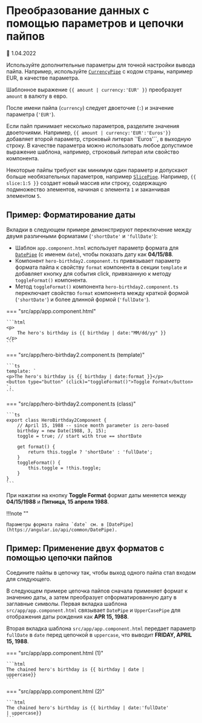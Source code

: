 # Преобразование данных с помощью параметров и цепочки пайпов

:date: 1.04.2022

Используйте дополнительные параметры для точной настройки вывода пайпа. Например, используйте [`CurrencyPipe`](https://angular.io/api/common/CurrencyPipe) с кодом страны, например EUR, в качестве параметра.

Шаблонное выражение `{{ amount | currency:'EUR' }}` преобразует `amount` в валюту в евро.

После имени пайпа (`currency`) следует двоеточие (`:`) и значение параметра (`'EUR'`).

Если пайп принимает несколько параметров, разделите значения двоеточиями. Например, `{{ amount | currency:'EUR':'Euros'}}` добавляет второй параметр, строковый литерал `'Euros'``, в выходную строку. В качестве параметра можно использовать любое допустимое выражение шаблона, например, строковый литерал или свойство компонента.

Некоторые пайпы требуют как минимум один параметр и допускают больше необязательных параметров, например [`SlicePipe`](https://angular.io/api/common/SlicePipe). Например, `{{ slice:1:5 }}` создает новый массив или строку, содержащую подмножество элементов, начиная с элемента `1` и заканчивая элементом `5`.

## Пример: Форматирование даты

Вкладки в следующем примере демонстрируют переключение между двумя различными форматами (`'shortDate'` и `'fullDate'`):

-   Шаблон `app.component.html` использует параметр формата для [`DatePipe`](https://angular.io/api/common/DatePipe) (с именем `date`), чтобы показать дату как **04/15/88**.
-   Компонент `hero-birthday2.component.ts` привязывает параметр формата пайпа к свойству `format` компонента в секции `template` и добавляет кнопку для события click, привязанную к методу `toggleFormat()` компонента.
-   Метод `toggleFormat()` компонента `hero-birthday2.component.ts` переключает свойство `format` компонента между краткой формой (`'shortDate'`) и более длинной формой (`'fullDate'`).

=== "src/app/app.component.html"

    ```html
    <p>
    	The hero's birthday is {{ birthday | date:"MM/dd/yy" }}
    </p>
    ```

=== "src/app/hero-birthday2.component.ts (template)"

    ```ts
    template: `
    <p>The hero's birthday is {{ birthday | date:format }}</p>
    <button type="button" (click)="toggleFormat()">Toggle Format</button>
    `;
    ```

=== "src/app/hero-birthday2.component.ts (class)"

    ```ts
    export class HeroBirthday2Component {
    	// April 15, 1988 -- since month parameter is zero-based
    	birthday = new Date(1988, 3, 15);
    	toggle = true; // start with true == shortDate

    	get format() {
    		return this.toggle ? 'shortDate' : 'fullDate';
    	}
    	toggleFormat() {
    		this.toggle = !this.toggle;
    	}
    }
    ```

При нажатии на кнопку **Toggle Format** формат даты меняется между **04/15/1988** и **Пятница, 15 апреля 1988**.

!!!note ""

    Параметры формата пайпа `date` см. в [DatePipe](https://angular.io/api/common/DatePipe).

## Пример: Применение двух форматов с помощью цепочки пайпов

Соедините пайпы в цепочку так, чтобы выход одного пайпа стал входом для следующего.

В следующем примере цепочка пайпов сначала применяет формат к значению даты, а затем преобразует отформатированную дату в заглавные символы. Первая вкладка шаблона `src/app/app.component.html` связывает `DatePipe` и `UpperCasePipe` для отображения даты рождения как **APR 15, 1988**.

Вторая вкладка шаблона `src/app/app.component.html` передает параметр `fullDate` в `date` перед цепочкой в `uppercase`, что выводит **FRIDAY, APRIL 15, 1988**.

=== "src/app/app.component.html (1)"

    ```html
    The chained hero's birthday is {{ birthday | date |
    uppercase}}
    ```

=== "src/app/app.component.html (2)"

    ```html
    The chained hero's birthday is {{ birthday | date:'fullDate'
    | uppercase}}
    ```
